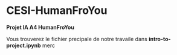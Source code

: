 # CESI-HumanFroYou

**Projet IA A4 HumanFroYou**

Vous trouverez le fichier precipale de notre travaile dans **intro-to-project.ipynb** merc
